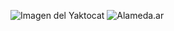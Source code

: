 ![Imagen del Yaktocat](https://octodex.github.com/images/yaktocat.png)
![Alameda.ar](https://alameda.ar/uploads/media/cache/squared_thumbnail_large/image_entrada/oye-el-ruido-00-2021-tapa-6111383eca5a5.jpeg)
